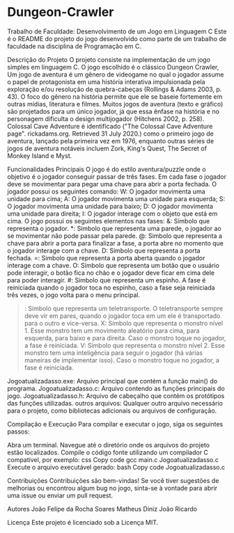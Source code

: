 # Dungeon-Crawler
Trabalho de Faculdade: Desenvolvimento de um Jogo em Linguagem C
Este é o README do projeto do jogo desenvolvido como parte de um trabalho de faculdade na disciplina de Programação em C.

Descrição do Projeto
O projeto consiste na implementação de um jogo simples em linguagem C. O jogo escolhido é o clássico Dungeon Crawler,  Um jogo de aventura é um gênero de videogame no qual o jogador assume o papel de protagonista em uma história interativa impulsionada pela exploração e/ou resolução de quebra-cabeças (Rollings & Adams 2003, p. 43). O foco do gênero na história permite que ele se baseie fortemente em outras mídias, literatura e filmes. Muitos jogos de aventura (texto e gráfico) são projetados para um único jogador, já que essa ênfase na história e no personagem dificulta o design multijogador (Hitchens 2002, p. 258). Colossal Cave Adventure é identificado ("The Colossal Cave Adventure page". rickadams.org. Retrieved 31 July 2020.) como o primeiro jogo de aventura, lançado pela primeira vez em 1976, enquanto outras séries de jogos de aventura notáveis incluem Zork, King's Quest, The Secret of Monkey Island e Myst.

Funcionalidades Principais
O jogo é do estilo aventura/puzzle onde o objetivo é o jogador conseguir passar de três fases. Em cada fase o jogador deve se movimentar para pegar uma chave para abrir a porta fechada.
     O jogador possui os seguintes comando:
W: O jogador movimenta uma unidade para cima;
A: O jogador movimenta uma unidade para esquerda;
S: O jogador movimenta uma unidade para baixo;
D: O jogador movimenta uma unidade para direita;
I: O jogador interage com o objeto que está em cima.
     O jogo possui os seguintes elementos nas fases:
&: Símbolo que representa o jogador.
*: Símbolo que representa uma parede, o jogador ao se movimentar não pode passar pela parede.
@: Simbolo que representa a chave para abrir a porta para finalizar a fase, a porta abre no momento que o jogador interage com a chave.
D: Símbolo que representa a porta fechada.
=: Simbolo que representa a porta aberta quando o jogador interage com a chave.
O: Símbolo que representa um botão que o usuário pode interagir, o botão fica no chão e o jogador deve ficar em cima dele para poder interagir.
#: Símbolo que representa um espinho. A fase é reiniciada quando o jogador toca no espinho, caso a fase seja reiniciada três vezes, o jogo volta para o menu principal.
>: Símbolo que representa um teletransporte. O teletransporte sempre deve vir em pares, quando o jogador toca em um ele é transportado para o outro e vice-versa.
X: Símbolo que representa o monstro nível 1. Esse monstro tem um movimento aleatório para cima, para esquerda, para baixo e para direita. Caso o monstro toque no jogador, a fase é reiniciada.
V: Símbolo que representa o monstro nível 2. Esse monstro tem uma inteligência para seguir o jogador (há várias maneiras de implementar isso). Caso o monstro toque no jogador, a fase é reiniciada.

Jogoatualizadasso.exe: Arquivo principal que contém a função main() do programa.
Jogoatualizadasso.c: Arquivo contendo as funções principais do jogo.
Jogoatualizadasso.h: Arquivo de cabeçalho que contém os protótipos das funções utilizadas.
outros arquivos: Qualquer outro arquivo necessário para o projeto, como bibliotecas adicionais ou arquivos de configuração.

Compilação e Execução
Para compilar e executar o jogo, siga os seguintes passos:

Abra um terminal.
Navegue até o diretório onde os arquivos do projeto estão localizados.
Compile o código fonte utilizando um compilador C compatível, por exemplo:
css
Copy code
gcc main.c Jogoatualizadasso.c
Execute o arquivo executável gerado:
bash
Copy code
Jogoatualizadasso.c

Contribuições
Contribuições são bem-vindas! Se você tiver sugestões de melhorias ou encontrou algum bug no jogo, sinta-se à vontade para abrir uma issue ou enviar um pull request.

Autores
João Felipe da Rocha Soares
Matheus Diniz
João Ricardo

Licença
Este projeto é licenciado sob a Licença MIT.
